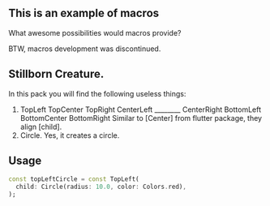 ## This is an example of macros

What awesome possibilities would macros provide?

BTW, macros development was discontinued.

## Stillborn Creature.

In this pack you will find the following useless things:
1. TopLeft       TopCenter      TopRight
   CenterLeft    ________       CenterRight
   BottomLeft    BottomCenter   BottomRight
   Similar to [Center] from flutter package, they align [child].
2. Circle. Yes, it creates a circle.

## Usage

```dart
const topLeftCircle = const TopLeft(
  child: Circle(radius: 10.0, color: Colors.red),
);
```